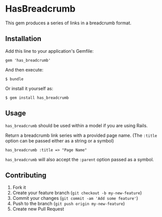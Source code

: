 # HasBreadcrumb

This gem produces a series of links in a breadcrumb format.

## Installation

Add this line to your application's Gemfile:

    gem 'has_breadcrumb'

And then execute:

    $ bundle

Or install it yourself as:

    $ gem install has_breadcrumb

## Usage

`has_breadcrumb` should be used within a model if you are using Rails.

Return a breadcrumb link series with a provided page name. (The `:title`
option can be passed either as a string or a symbol)

    has_breadcrumb :title => "Page Name"

`has_breadcrumb` will also accept the `:parent` option passed as a
symbol.

## Contributing

1. Fork it
2. Create your feature branch (`git checkout -b my-new-feature`)
3. Commit your changes (`git commit -am 'Add some feature'`)
4. Push to the branch (`git push origin my-new-feature`)
5. Create new Pull Request
